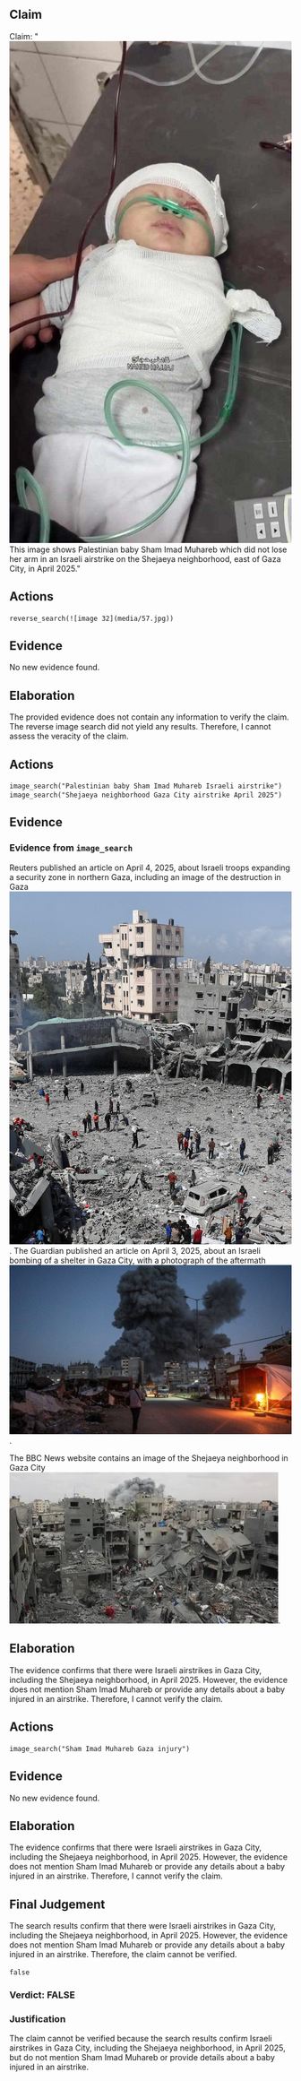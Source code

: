 ## Claim
Claim: "![image 32](media/57.jpg) This image shows Palestinian baby Sham Imad Muhareb which did not lose her arm in an Israeli airstrike on the Shejaeya neighborhood, east of Gaza City, in April 2025."

## Actions
```
reverse_search(![image 32](media/57.jpg))
```

## Evidence
No new evidence found.

## Elaboration
The provided evidence does not contain any information to verify the claim. The reverse image search did not yield any results. Therefore, I cannot assess the veracity of the claim.


## Actions
```
image_search("Palestinian baby Sham Imad Muhareb Israeli airstrike")
image_search("Shejaeya neighborhood Gaza City airstrike April 2025")
```

## Evidence
### Evidence from `image_search`
Reuters published an article on April 4, 2025, about Israeli troops expanding a security zone in northern Gaza, including an image of the destruction in Gaza ![image 8102](media/2025-08-29_22-20-1756506003-433835.jpg). The Guardian published an article on April 3, 2025, about an Israeli bombing of a shelter in Gaza City, with a photograph of the aftermath ![image 8104](media/2025-08-29_22-20-1756506003-721711.jpg).

The BBC News website contains an image of the Shejaeya neighborhood in Gaza City ![image 8106](media/2025-08-29_22-20-1756506003-811751.jpg).


## Elaboration
The evidence confirms that there were Israeli airstrikes in Gaza City, including the Shejaeya neighborhood, in April 2025. However, the evidence does not mention Sham Imad Muhareb or provide any details about a baby injured in an airstrike. Therefore, I cannot verify the claim.


## Actions
```
image_search("Sham Imad Muhareb Gaza injury")
```

## Evidence
No new evidence found.

## Elaboration
The evidence confirms that there were Israeli airstrikes in Gaza City, including the Shejaeya neighborhood, in April 2025. However, the evidence does not mention Sham Imad Muhareb or provide any details about a baby injured in an airstrike. Therefore, I cannot verify the claim.


## Final Judgement
The search results confirm that there were Israeli airstrikes in Gaza City, including the Shejaeya neighborhood, in April 2025. However, the evidence does not mention Sham Imad Muhareb or provide any details about a baby injured in an airstrike. Therefore, the claim cannot be verified.

`false`

### Verdict: FALSE

### Justification
The claim cannot be verified because the search results confirm Israeli airstrikes in Gaza City, including the Shejaeya neighborhood, in April 2025, but do not mention Sham Imad Muhareb or provide details about a baby injured in an airstrike.
